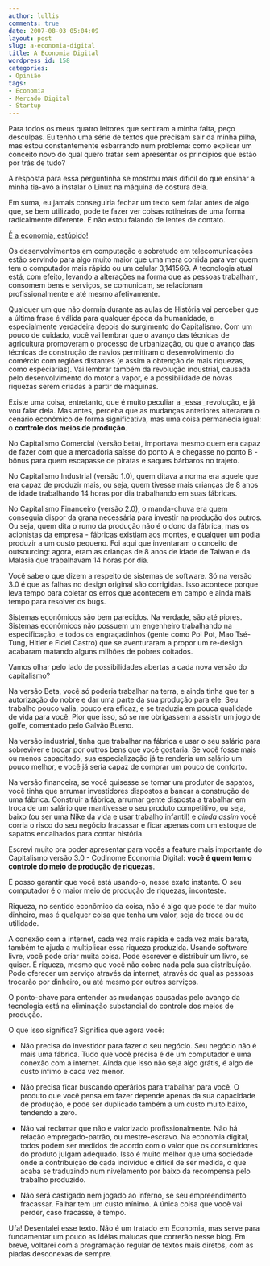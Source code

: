 ```yaml
---
author: lullis
comments: true
date: 2007-08-03 05:04:09
layout: post
slug: a-economia-digital
title: A Economia Digital
wordpress_id: 158
categories:
- Opinião
tags:
- Economia
- Mercado Digital
- Startup
---
```


Para todos os meus quatro leitores que sentiram a minha falta, peço desculpas. Eu tenho uma série de textos que precisam sair da minha pilha, mas estou constantemente esbarrando num problema: como explicar um conceito novo do qual quero tratar sem apresentar os princípios que estão por trás de tudo?

A resposta para essa perguntinha se mostrou mais difícil do que ensinar a minha tia-avó a instalar o Linux na máquina de costura dela.

Em suma, eu jamais conseguiria fechar um texto sem falar antes de algo que, se bem utilizado, pode te fazer ver coisas rotineiras de uma forma radicalmente diferente. E não estou falando de lentes de contato.

[É a economia, estúpido!](http://en.wikipedia.org/wiki/It%27s_the_economy_stupid)

Os desenvolvimentos em computação e sobretudo em telecomunicações estão servindo para algo muito maior que uma mera corrida para ver quem tem o computador mais rápido ou um celular 3,14156G. A tecnologia atual está, com efeito, levando a alterações na forma que as pessoas trabalham, consomem bens e serviços, se comunicam, se relacionam profissionalmente e até mesmo afetivamente.

Qualquer um que não dormia durante as aulas de História vai perceber que a última frase é válida para qualquer época da humanidade, e especialmente verdadeira depois do surgimento do Capitalismo. Com um pouco de cuidado, você vai lembrar que o avanço das técnicas de agricultura promoveram o processo de urbanização, ou que o avanço das  técnicas de construção de navios permitiram o desenvolvimento do comércio com regiões distantes (e assim a obtenção de mais riquezas, como especiarias). Vai lembrar também da revolução industrial, causada pelo desenvolvimento do motor a vapor, e a possibilidade de novas riquezas serem criadas a partir de máquinas.

Existe uma coisa, entretanto, que é muito peculiar a _essa _revolução, e já vou falar dela. Mas antes, perceba que as mudanças anteriores alteraram o cenário econômico de forma significativa, mas uma coisa permanecia igual: o **controle dos meios de produção**.

No Capitalismo Comercial (versão beta), importava mesmo quem era capaz de fazer com que a mercadoria saísse do ponto A e chegasse no ponto B - bônus para quem escapasse de piratas e saques bárbaros no trajeto.

No Capitalismo Industrial (versão 1.0), quem ditava a norma era aquele que era capaz de produzir mais, ou seja, quem tivesse mais crianças de 8 anos de idade trabalhando 14 horas por dia trabalhando em suas fábricas.

No Capitalismo Financeiro (versão 2.0), o manda-chuva era quem conseguia dispor da grana necessária para investir na produção dos outros. Ou seja, quem dita o rumo da produção não é o dono da fábrica, mas os acionistas da empresa - fábricas existiam aos montes, e qualquer um podia produzir a um custo pequeno. Foi aqui que inventaram o conceito de outsourcing: agora, eram as crianças de 8 anos de idade de Taiwan e da Malásia que trabalhavam 14 horas por dia.

Você sabe o que dizem a respeito de sistemas de software. Só na versão 3.0 é que as falhas no design original são corrigidas. Isso acontece porque leva tempo para coletar os erros que acontecem em campo e ainda mais tempo para resolver os bugs.

Sistemas econômicos são bem parecidos. Na verdade, são até piores. Sistemas econômicos não possuem um engenheiro trabalhando na especificação, e todos os engraçadinhos (gente como Pol Pot, Mao Tsé-Tung, Hitler e Fidel Castro) que se aventuraram a propor um re-design acabaram matando alguns milhões de pobres coitados.

Vamos olhar pelo lado de possibilidades abertas a cada nova versão do capitalismo?

Na versão Beta, você só poderia trabalhar na terra, e ainda tinha que ter a autorização do nobre e dar uma parte da sua produção para ele. Seu trabalho pouco valia, pouco era eficaz, e se traduzia em pouca qualidade de vida para você. Pior que isso, só se me obrigassem a assistir um jogo de golfe, comentado pelo Galvão Bueno.

Na versão industrial, tinha que trabalhar na fábrica e usar o seu salário para sobreviver e trocar por outros bens que você gostaria. Se você fosse mais ou menos capacitado, sua especialização já te renderia um salário um pouco melhor, e você já seria capaz de comprar um pouco de conforto.

Na versão financeira, se você quisesse se tornar um produtor de sapatos, você tinha que arrumar investidores dispostos a bancar a construção de uma fábrica. Construir a fábrica, arrumar gente disposta a trabalhar em troca de um salário que mantivesse o seu produto
competitivo, ou seja, baixo (ou ser uma Nike da vida e usar trabalho infantil) e _ainda assim_ você corria o risco do seu negócio fracassar e ficar apenas com um estoque de sapatos encalhados para contar história.

Escrevi muito pra poder apresentar para vocês a feature mais importante do Capitalismo versão 3.0 - Codinome Economia Digital: **você é quem tem o controle do meio de produção de riquezas**.

E posso garantir que você está usando-o, nesse exato instante. O seu computador é o maior meio de produção de riquezas, inconteste.

Riqueza, no sentido econômico da coisa, não é algo que pode te dar muito dinheiro, mas é qualquer coisa que tenha um valor, seja de troca ou de utilidade.

A conexão com a internet, cada vez mais rápida e cada vez mais barata, também te ajuda a multiplicar essa riqueza produzida. Usando software livre, você pode criar muita coisa. Pode escrever e distribuir um livro, se quiser. É riqueza, mesmo que você não cobre nada pela sua distribuição. Pode oferecer um serviço através da internet, através do qual as pessoas trocarão por dinheiro, ou até mesmo por outros serviços.

O ponto-chave para entender as mudanças causadas pelo avanço da tecnologia está na eliminação substancial do controle dos meios de produção.

O que isso significa? Significa que agora você:

- Não precisa do investidor para fazer o seu negócio. Seu negócio não é mais uma fábrica. Tudo que você precisa é de um computador e uma conexão com a internet. Ainda que isso não seja algo grátis, é algo de custo ínfimo e cada vez menor.

- Não precisa ficar buscando operários para trabalhar para você. O produto que você pensa em fazer depende apenas da sua capacidade de produção, e pode ser duplicado também a um custo muito baixo, tendendo a zero.

- Não vai reclamar que não é valorizado profissionalmente. Não há relação empregado-patrão, ou mestre-escravo. Na economia digital, todos podem ser medidos de acordo com o valor que os consumidores do produto julgam adequado. Isso é muito melhor que uma sociedade onde a contribuição de cada indivíduo é difícil de ser medida, o que acaba se traduzindo num nivelamento por baixo da recompensa pelo trabalho produzido.

- Não será castigado nem jogado ao inferno, se seu empreendimento fracassar. Falhar tem um custo mínimo. A única coisa que você vai perder, caso fracasse, é tempo.

Ufa! Desentalei esse texto. Não é um tratado em Economia, mas serve para fundamentar um pouco as idéias malucas que correrão nesse blog. Em breve, voltarei com a programação regular de textos mais diretos, com as piadas desconexas de sempre.
